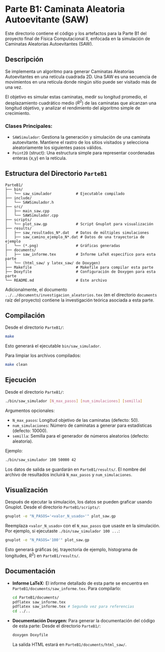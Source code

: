 # Parte B1: Caminata Aleatoria Autoevitante (SAW)

Este directorio contiene el código y los artefactos para la Parte B1 del proyecto final de Física Computacional II, enfocada en la simulación de Caminatas Aleatorias Autoevitantes (SAW).

## Descripción

Se implementa un algoritmo para generar Caminatas Aleatorias Autoevitantes en una retícula cuadrada 2D. Una SAW es una secuencia de movimientos en una retícula donde ningún sitio puede ser visitado más de una vez.

El objetivo es simular estas caminatas, medir su longitud promedio, el desplazamiento cuadrático medio ($R^2$) de las caminatas que alcanzan una longitud objetivo, y analizar el rendimiento del algoritmo simple de crecimiento.

### Clases Principales:
*   `SAWSimulador`: Gestiona la generación y simulación de una caminata autoevitante. Mantiene el rastro de los sitios visitados y selecciona aleatoriamente los siguientes pasos válidos.
*   `Point2D` (struct): Una estructura simple para representar coordenadas enteras (x,y) en la retícula.

## Estructura del Directorio `ParteB1`

```
ParteB1/
├── bin/
│   └── saw_simulador           # Ejecutable compilado
├── include/
│   └── SAWSimulador.h
├── src/
│   ├── main_saw.cpp
│   └── SAWSimulador.cpp
├── scripts/
│   └── plot_saw.gp             # Script Gnuplot para visualización
├── results/
│   ├── saw_resultados_N*.dat   # Datos de múltiples simulaciones
│   ├── saw_camino_ejemplo_N*.dat # Datos de una trayectoria de ejemplo
│   └── (*.png)                 # Gráficas generadas
├── documents/
│   ├── saw_informe.tex         # Informe LaTeX específico para esta parte
│   └── (html_saw/ y latex_saw/ de Doxygen)
├── Makefile                    # Makefile para compilar esta parte
├── Doxyfile                    # Configuración de Doxygen para esta parte
└── README.md                   # Este archivo
```
Adicionalmente, el documento `../../documents/investigacion_aleatorios.tex` (en el directorio `documents` raíz del proyecto) contiene la investigación teórica asociada a esta parte.

## Compilación
Desde el directorio `ParteB1/`:
```bash
make
```
Esto generará el ejecutable `bin/saw_simulador`.

Para limpiar los archivos compilados:
```bash
make clean
```

## Ejecución
Desde el directorio `ParteB1/`:
```bash
./bin/saw_simulador [N_max_pasos] [num_simulaciones] [semilla]
```
Argumentos opcionales:
*   `N_max_pasos`: Longitud objetivo de las caminatas (defecto: 50).
*   `num_simulaciones`: Número de caminatas a generar para estadísticas (defecto: 10000).
*   `semilla`: Semilla para el generador de números aleatorios (defecto: aleatoria).

Ejemplo:
```bash
./bin/saw_simulador 100 50000 42
```
Los datos de salida se guardarán en `ParteB1/results/`. El nombre del archivo de resultados incluirá `N_max_pasos` y `num_simulaciones`.

## Visualización
Después de ejecutar la simulación, los datos se pueden graficar usando Gnuplot.
Desde el directorio `ParteB1/scripts/`:
```bash
gnuplot -e "N_PASOS='<valor_N_usado>'" plot_saw.gp
```
Reemplaza `<valor_N_usado>` con el `N_max_pasos` que usaste en la simulación. Por ejemplo, si ejecutaste `./bin/saw_simulador 100 ...`:
```bash
gnuplot -e "N_PASOS='100'" plot_saw.gp
```
Esto generará gráficas (ej. trayectoria de ejemplo, histograma de longitudes, $R^2$) en `ParteB1/results/`.

## Documentación
*   **Informe LaTeX:** El informe detallado de esta parte se encuentra en `ParteB1/documents/saw_informe.tex`. Para compilarlo:
    ```bash
    cd ParteB1/documents/
    pdflatex saw_informe.tex
    pdflatex saw_informe.tex # Segunda vez para referencias
    cd ../..
    ```
*   **Documentación Doxygen:** Para generar la documentación del código de esta parte:
    Desde el directorio `ParteB1/`:
    ```bash
    doxygen Doxyfile
    ```
    La salida HTML estará en `ParteB1/documents/html_saw/`.
```
